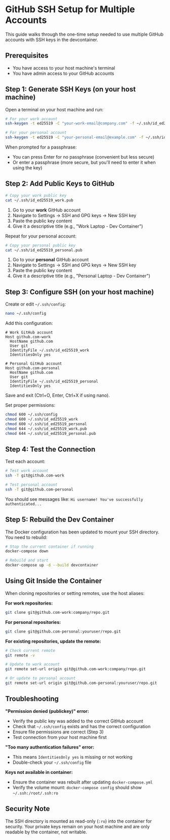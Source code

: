 # GitHub SSH Setup for Multiple Accounts

This guide walks through the one-time setup needed to use multiple GitHub accounts with SSH keys in the devcontainer.

## Prerequisites

- You have access to your host machine's terminal
- You have admin access to your GitHub accounts

## Step 1: Generate SSH Keys (on your host machine)

Open a terminal on your host machine and run:

```bash
# For your work account
ssh-keygen -t ed25519 -C "your-work-email@company.com" -f ~/.ssh/id_ed25519_work

# For your personal account
ssh-keygen -t ed25519 -C "your-personal-email@example.com" -f ~/.ssh/id_ed25519_personal
```

When prompted for a passphrase:
- You can press Enter for no passphrase (convenient but less secure)
- Or enter a passphrase (more secure, but you'll need to enter it when using the key)

## Step 2: Add Public Keys to GitHub

```bash
# Copy your work public key
cat ~/.ssh/id_ed25519_work.pub
```

1. Go to your **work** GitHub account
2. Navigate to Settings → SSH and GPG keys → New SSH key
3. Paste the public key content
4. Give it a descriptive title (e.g., "Work Laptop - Dev Container")

Repeat for your personal account:

```bash
# Copy your personal public key
cat ~/.ssh/id_ed25519_personal.pub
```

1. Go to your **personal** GitHub account
2. Navigate to Settings → SSH and GPG keys → New SSH key
3. Paste the public key content
4. Give it a descriptive title (e.g., "Personal Laptop - Dev Container")

## Step 3: Configure SSH (on your host machine)

Create or edit `~/.ssh/config`:

```bash
nano ~/.ssh/config
```

Add this configuration:

```
# Work GitHub account
Host github.com-work
  HostName github.com
  User git
  IdentityFile ~/.ssh/id_ed25519_work
  IdentitiesOnly yes

# Personal GitHub account
Host github.com-personal
  HostName github.com
  User git
  IdentityFile ~/.ssh/id_ed25519_personal
  IdentitiesOnly yes
```

Save and exit (Ctrl+O, Enter, Ctrl+X if using nano).

Set proper permissions:

```bash
chmod 600 ~/.ssh/config
chmod 600 ~/.ssh/id_ed25519_work
chmod 600 ~/.ssh/id_ed25519_personal
chmod 644 ~/.ssh/id_ed25519_work.pub
chmod 644 ~/.ssh/id_ed25519_personal.pub
```

## Step 4: Test the Connection

Test each account:

```bash
# Test work account
ssh -T git@github.com-work

# Test personal account
ssh -T git@github.com-personal
```

You should see messages like: `Hi username! You've successfully authenticated...`

## Step 5: Rebuild the Dev Container

The Docker configuration has been updated to mount your SSH directory. You need to rebuild:

```bash
# Stop the current container if running
docker-compose down

# Rebuild and start
docker-compose up -d --build devcontainer
```

## Using Git Inside the Container

When cloning repositories or setting remotes, use the host aliases:

**For work repositories:**
```bash
git clone git@github.com-work:company/repo.git
```

**For personal repositories:**
```bash
git clone git@github.com-personal:youruser/repo.git
```

**For existing repositories, update the remote:**
```bash
# Check current remote
git remote -v

# Update to work account
git remote set-url origin git@github.com-work:company/repo.git

# Or update to personal account
git remote set-url origin git@github.com-personal:youruser/repo.git
```

## Troubleshooting

**"Permission denied (publickey)" error:**
- Verify the public key was added to the correct GitHub account
- Check that `~/.ssh/config` exists and has the correct configuration
- Ensure file permissions are correct (Step 3)
- Test connection from your host machine first

**"Too many authentication failures" error:**
- This means `IdentitiesOnly yes` is missing or not working
- Double-check your `~/.ssh/config` file

**Keys not available in container:**
- Ensure the container was rebuilt after updating `docker-compose.yml`
- Verify the volume mount: `docker-compose config` should show `~/.ssh:/root/.ssh:ro`

## Security Note

The SSH directory is mounted as read-only (`:ro`) into the container for security. Your private keys remain on your host machine and are only readable by the container, not writable.
